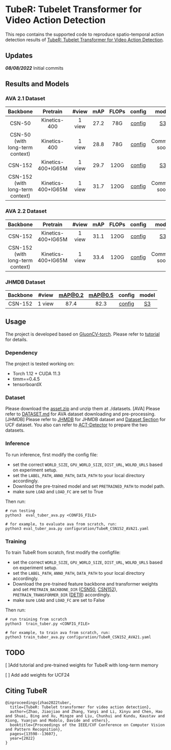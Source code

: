 # TubeR: Tubelet Transformer for Video Action Detection

This repo contains the supported code to reproduce spatio-temporal action detection results of [TubeR: Tubelet Transformer for Video Action Detection](https://openaccess.thecvf.com/content/CVPR2022/papers/Zhao_TubeR_Tubelet_Transformer_for_Video_Action_Detection_CVPR_2022_paper.pdf). 

## Updates

***08/08/2022*** Initial commits

## Results and Models

### AVA 2.1 Dataset

| Backbone | Pretrain |  #view | mAP  |  FLOPs | config |  model |
| :---: | :---: |  :---: |:----:| :---: | :---: | :---: |
| CSN-50 | Kinetics-400 | 1 view | 27.2 |  78G | [config](configuration/TubeR_CSN50_AVA21.yaml) |  [S3]([TBD](https://yzaws-data-log.s3.amazonaws.com/shared/TubeR_cvpr22/TubeR_CSN50_AVA21.pth)) |
| CSN-50 (with long-term context) | Kinetics-400 | 1 view | 28.8 |  78G | [config](TBD) |  Comming soon |
| CSN-152 | Kinetics-400+IG65M | 1 view | 29.7 |  120G | [config](configuration/TubeR_CSN152_AVA21.yaml) |  [S3]([TBD](https://yzaws-data-log.s3.amazonaws.com/shared/TubeR_cvpr22/TubeR_CSN152_AVA21.pth)) |
| CSN-152 (with long-term context) | Kinetics-400+IG65M | 1 view | 31.7 |  120G | [config](TBD) |  Comming soon |


### AVA 2.2 Dataset

| Backbone | Pretrain |  #view | mAP  |  FLOPs | config |  model |
| :---: | :---: |  :---: |:----:| :---: | :---: | :---: |
| CSN-152 | Kinetics-400+IG65M | 1 view | 31.1 |  120G | [config](configuration/TubeR_CSN152_AVA22.yaml) |  [S3]([TBD](https://yzaws-data-log.s3.amazonaws.com/shared/TubeR_cvpr22/TubeR_CSN152_AVA22.pth)) |
| CSN-152 (with long-term context) | Kinetics-400+IG65M | 1 view | 33.4 |  120G | [config](TBD) |  Comming soon |

### JHMDB Dataset
| Backbone |  #view | mAP@0.2 |  mAP@0.5 | config |  model |
| :---: |  :---: | :---: | :---: | :---: | :---: |
| CSN-152  | 1 view | 87.4 |  82.3 | [config](configuration/Tuber_CSN152_JHMDB.yaml) |  [S3]([TBD](https://yzaws-data-log.s3.amazonaws.com/shared/TubeR_cvpr22/TubeR_CSN152_JHMDB.pth)) |



## Usage
The project is developed based on [GluonCV-torch](https://cv.gluon.ai/).
Please refer to [tutorial](https://cv.gluon.ai/build/examples_torch_action_recognition/ddp_pytorch.html) for details.

### Dependency
The project is tested working on:
- Torch 1.12 + CUDA 11.3
- timm==0.4.5 
- tensorboardX

### Dataset
Please download the [asset.zip](https://yzaws-data-log.s3.amazonaws.com/shared/TubeR_cvpr22/assets.zip) and unzip them at ./datasets.
[AVA]
Please refer to [DATASET.md](https://github.com/facebookresearch/SlowFast/blob/main/slowfast/datasets/DATASET.md) for AVA dataset downloading and pre-processing.
[JHMDB]
Please refer to [JHMDB](http://jhmdb.is.tue.mpg.de/) for JHMDB dataset and [Dataset Section](https://github.com/gurkirt/realtime-action-detection#datasets) for UCF dataset. You also can refer to [ACT-Detector](https://github.com/vkalogeiton/caffe/tree/act-detector) to prepare the two datasets.

### Inference
To run inference, first modify the config file:
- set the correct `WORLD_SIZE`, `GPU_WORLD_SIZE`, `DIST_URL`, `WOLRD_URLS` based on experiment setup.
- set the `LABEL_PATH`, `ANNO_PATH`, `DATA_PATH` to your local directory accordingly.
- Download the pre-trained model and set `PRETRAINED_PATH` to model path.
- make sure `LOAD` and `LOAD_FC` are set to True

Then run:
```
# run testing
python3  eval_tuber_ava.py <CONFIG_FILE> 

# for example, to evaluate ava from scratch, run:
python3 eval_tuber_ava.py configuration/TubeR_CSN152_AVA21.yaml
```

### Training
To train TubeR from scratch, first modify the configfile:
- set the correct `WORLD_SIZE`, `GPU_WORLD_SIZE`, `DIST_URL`, `WOLRD_URLS` based on experiment setup.
- set the `LABEL_PATH`, `ANNO_PATH`, `DATA_PATH` to your local directory accordingly.
- Download the pre-trained feature backbone and transformer weights and set `PRETRAIN_BACKBONE_DIR` ([CSN50](https://yzaws-data-log.s3.amazonaws.com/shared/TubeR_cvpr22/irCSN_50_ft_kinetics_from_ig65m_f233743920.mat), [CSN152](https://yzaws-data-log.s3.amazonaws.com/shared/TubeR_cvpr22/irCSN_152_ft_kinetics_from_ig65m_f126851907.mat)), `PRETRAIN_TRANSFORMER_DIR` ([DETR](https://yzaws-data-log.s3.amazonaws.com/shared/TubeR_cvpr22/detr.pth)) accordingly. 
- make sure `LOAD` and `LOAD_FC` are set to False
  
Then run:
```
# run training from scratch
python3  train_tuber.py <CONFIG_FILE>

# for example, to train ava from scratch, run:
python3 train_tuber_ava.py configuration/TubeR_CSN152_AVA21.yaml
```

## TODO
[ ]Add tutorial and pre-trained weights for TubeR with long-term memory

[ ] Add add weights for UCF24


## Citing TubeR
```
@inproceedings{zhao2022tuber,
  title={TubeR: Tubelet transformer for video action detection},
  author={Zhao, Jiaojiao and Zhang, Yanyi and Li, Xinyu and Chen, Hao and Shuai, Bing and Xu, Mingze and Liu, Chunhui and Kundu, Kaustav and Xiong, Yuanjun and Modolo, Davide and others},
  booktitle={Proceedings of the IEEE/CVF Conference on Computer Vision and Pattern Recognition},
  pages={13598--13607},
  year={2022}
}
```
